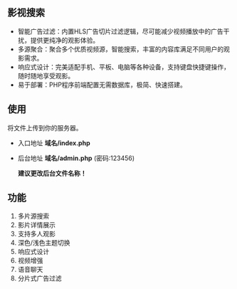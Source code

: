 ## 影视搜索

 - 智能广告过滤：内置HLS广告切片过滤逻辑，尽可能减少视频播放中的广告干扰，提供更纯净的观影体验。
 - 多源聚合：聚合多个优质视频源，智能搜索，丰富的内容库满足不同用户的观影需求。
 - 响应式设计：完美适配手机、平板、电脑等各种设备，支持键盘快捷键操作，随时随地享受观影。
 - 易于部署：PHP程序前端配置无需数据库，极简、快速搭建。

## 使用

将文件上传到你的服务器。
 - 入口地址 **域名/index.php**
 - 后台地址 **域名/admin.php** (密码:123456)

   **建议更改后台文件名称！**

## 功能

1. 多片源搜索
2. 影片详情展示
3. 支持多人观影
4. 深色/浅色主题切换
5. 响应式设计
6. 视频增强
7. 语音聊天
8. 分片式广告过滤
